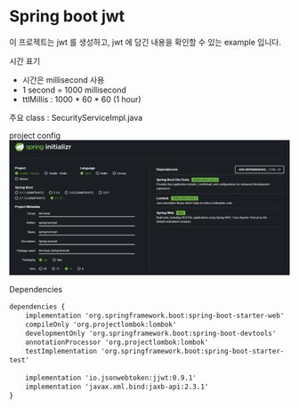 # Spring boot jwt
이 프로젝트는 jwt 를 생성하고, jwt 에 담긴 내용을 확인할 수 있는 example 입니다.

시간 표기
- 시간은 millisecond 사용
- 1 second = 1000 millisecond
- ttlMillis : 1000 * 60 * 60 (1 hour) 

주요 class : SecurityServiceImpl.java

project config
![start](./image/start.png)

Dependencies
```
dependencies {
    implementation 'org.springframework.boot:spring-boot-starter-web'
    compileOnly 'org.projectlombok:lombok'
    developmentOnly 'org.springframework.boot:spring-boot-devtools'
    annotationProcessor 'org.projectlombok:lombok'
    testImplementation 'org.springframework.boot:spring-boot-starter-test'
	
    implementation 'io.jsonwebtoken:jjwt:0.9.1'
    implementation 'javax.xml.bind:jaxb-api:2.3.1'
}
```
